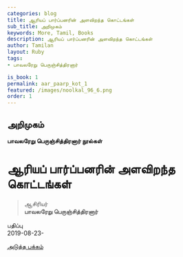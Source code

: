 ```yaml
---
categories: blog
title: ஆரியப் பார்ப்பனரின் அளவிறந்த கொட்டங்கள்
sub_title: அறிமுகம்
keywords: More, Tamil, Books
description: ஆரியப் பார்ப்பனரின் அளவிறந்த கொட்டங்கள்
author: Tamilan
layout: Ruby
tags:
- பாவலரேறு பெருஞ்சித்திரனார் 

is_book: 1
permalink: aar_paarp_kot_1
featured: /images/noolkal_96_6.png
order: 1
---
```



## அறிமுகம்

**பாவலரேறு பெருஞ்சித்திரனார் நூல்கள்**

# ஆரியப் பார்ப்பனரின் அளவிறந்த கொட்டங்கள்

> ஆசிரியர்  
>  **பாவலரேறு பெருஞ்சித்திரனார்**

பதிப்பு  
2019-08-23-

[அடுத்த பக்கம்](aar_paarp_kot_2)